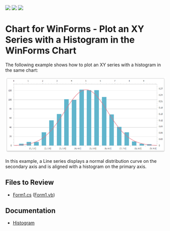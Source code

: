 <!-- default badges list -->
![](https://img.shields.io/endpoint?url=https://codecentral.devexpress.com/api/v1/VersionRange/388701560/21.1.4%2B)
[![](https://img.shields.io/badge/Open_in_DevExpress_Support_Center-FF7200?style=flat-square&logo=DevExpress&logoColor=white)](https://supportcenter.devexpress.com/ticket/details/T1016455)
[![](https://img.shields.io/badge/📖_How_to_use_DevExpress_Examples-e9f6fc?style=flat-square)](https://docs.devexpress.com/GeneralInformation/403183)
<!-- default badges end -->

# Chart for WinForms - Plot an XY Series with a Histogram in the WinForms Chart

The following example shows how to plot an XY series with a histogram in the same chart:

![](images/histogram-chart.png)

In this example, a Line series displays a normal distribution curve on the secondary axis and is aligned with a histogram on the primary axis.

## Files to Review

* [Form1.cs](./CS/Form1.cs) ([Form1.vb](./VB/Form1.vb))

## Documentation

- [Histogram](https://docs.devexpress.com/WindowsForms/400824/controls-and-libraries/chart-control/data-representation/histogram)


